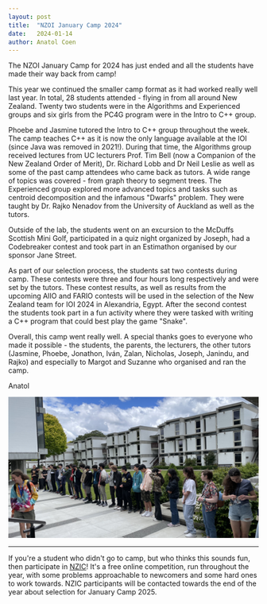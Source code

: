 ```yaml
---
layout: post
title:  "NZOI January Camp 2024"
date:   2024-01-14
author: Anatol Coen
---
```


The NZOI January Camp for 2024 has just ended and all the students have made their way back from camp!

This year we continued the smaller camp format as it had worked really well last year. In total, 28 students attended - flying in from all around New Zealand. Twenty two students were in the Algorithms and Experienced groups and six girls from the PC4G program were in the Intro to C++ group.

Phoebe and Jasmine tutored the Intro to C++ group throughout the week. The camp teaches C++ as it is now the only language available at the IOI (since Java was removed in 2021!). During that time, the Algorithms group received lectures from UC lecturers Prof. Tim Bell (now a Companion of the New Zealand Order of Merit), Dr. Richard Lobb and Dr Neil Leslie as well as some of the past camp attendees who came back as tutors. A wide range of topics was covered - from graph theory to segment trees. The Experienced group explored more advanced topics and tasks such as centroid decomposition and the infamous "Dwarfs" problem. They were taught by Dr. Rajko Nenadov from the University of Auckland as well as the tutors.

Outside of the lab, the students went on an excursion to the McDuffs Scottish Mini Golf, participated in a quiz night organized by Joseph, had a Codebreaker contest and took part in an Estimathon organised by our sponsor Jane Street.

As part of our selection process, the students sat two contests during camp. These contests were three and four hours long respectively and were set by the tutors. These contest results, as well as results from the upcoming AIIO and FARIO contests will be used in the selection of the New Zealand team for IOI 2024 in Alexandria, Egypt. After the second contest the students took part in a fun activity where they were tasked with writing a C++ program that could best play the game "Snake".

Overall, this camp went really well. A special thanks goes to everyone who made it possible - the students, the parents, the lecturers, the other tutors (Jasmine, Phoebe, Jonathon, Iván, Zalan, Nicholas, Joseph, Janindu, and Rajko) and especially to Margot and Suzanne who organised and ran the camp.

Anatol

<img src="/images/posts/2024-01-14-Camp-Students.jpg" alt="Camp Photo" width="800"/>

* * *

If you're a student who didn't go to camp, but who thinks this sounds fun, then participate in [NZIC](/nzic)! It's a free online competition, run throughout the year, with some problems approachable to newcomers and some hard ones to work towards. NZIC participants will be contacted towards the end of the year about selection for January Camp 2025.